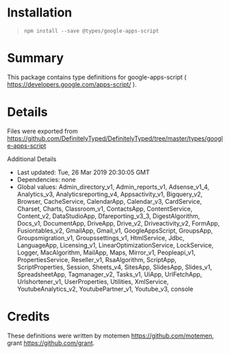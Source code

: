 # Installation
> `npm install --save @types/google-apps-script`

# Summary
This package contains type definitions for google-apps-script ( https://developers.google.com/apps-script/ ).

# Details
Files were exported from https://github.com/DefinitelyTyped/DefinitelyTyped/tree/master/types/google-apps-script

Additional Details
 * Last updated: Tue, 26 Mar 2019 20:30:05 GMT
 * Dependencies: none
 * Global values: Admin_directory_v1, Admin_reports_v1, Adsense_v1_4, Analytics_v3, Analyticsreporting_v4, Appsactivity_v1, Bigquery_v2, Browser, CacheService, CalendarApp, Calendar_v3, CardService, Charset, Charts, Classroom_v1, ContactsApp, ContentService, Content_v2, DataStudioApp, Dfareporting_v3_3, DigestAlgorithm, Docs_v1, DocumentApp, DriveApp, Drive_v2, Driveactivity_v2, FormApp, Fusiontables_v2, GmailApp, Gmail_v1, GoogleAppsScript, GroupsApp, Groupsmigration_v1, Groupssettings_v1, HtmlService, Jdbc, LanguageApp, Licensing_v1, LinearOptimizationService, LockService, Logger, MacAlgorithm, MailApp, Maps, Mirror_v1, Peopleapi_v1, PropertiesService, Reseller_v1, RsaAlgorithm, ScriptApp, ScriptProperties, Session, Sheets_v4, SitesApp, SlidesApp, Slides_v1, SpreadsheetApp, Tagmanager_v2, Tasks_v1, UiApp, UrlFetchApp, Urlshortener_v1, UserProperties, Utilities, XmlService, YoutubeAnalytics_v2, YoutubePartner_v1, Youtube_v3, console

# Credits
These definitions were written by motemen <https://github.com/motemen>, grant <https://github.com/grant>.
